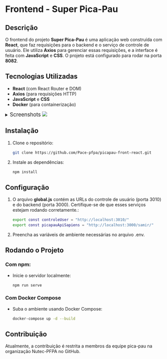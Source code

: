 # Frontend - Super Pica-Pau

## Descrição
O frontend do projeto **Super Pica-Pau** é uma aplicação web construída com **React**, que faz requisições para o backend e o serviço de controle de usuário. Ele utiliza **Axios** para gerenciar essas requisições, e a interface é feita com **JavaScript** e **CSS**. O projeto está configurado para rodar na porta **8082**.

## Tecnologias Utilizadas
- **React** (com React Router e DOM)
- **Axios** (para requisições HTTP)
- **JavaScript** e **CSS**
- **Docker** (para containerização)

<details>
  <summary><big>Screenshots </big><img width="20" src="https://flagicons.lipis.dev/flags/4x3/br.svg"></summary>
  Login Pica-Pau
  <br>
  <img width="40%"  src="./public/tela_login.png"/>
  <br>
  Login Sapiens
  <br>
  <img width="40%"  src="./public/tela_login_sapiens.png"/>
  <br>
  Tela Inicial
  <br>
  <img width="80%"  src="./public/tela_triagem.png"/>
  <br>
  Histório de processos triados
  <br>
  <img width="80%"  src="./public/tela_historico.png"/>
  <br>
  Cadastro de envolvidos no processo
  <br>
  <img width="80%"  src="./public/tela_cadastro_envolvidos.png"/>
  <br>
</details>

## Instalação
1. Clone o repositório:

   ```bash
   git clone https://github.com/Pace-pfpa/picapau-front-react.git
2. Instale as dependências:

    ```bash
   npm install
## Configuração

1. O arquivo **global.js** contém as URLs do controle de usuário (porta 3010) e do backend (porta 3000). Certifique-se de que esses serviços estejam rodando corretamente.:

    ```bash
   export const controleUser = "http://localhost:3010/"
    export const picapauApiSapiens = "http://localhost:3000/samir/"
2. Preencha as variáveis de ambiente necessárias no arquivo .env.

## Rodando o Projeto
### Com npm:
* Inicie o servidor localmente: 
    ```bash
    npm run serve
### Com Docker Compose
* Suba o ambiente usando Docker Compose:
    ```bash
    docker-compose up -d --build
## Contribuição
Atualmente, a contribuição é restrita a membros da equipe pica-pau na organização Nutec-PFPA no GitHub.
